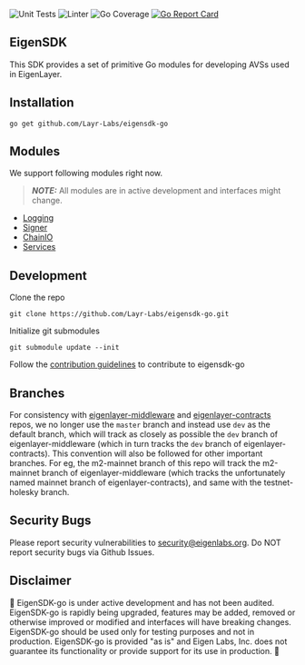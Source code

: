![Unit Tests](https://github.com/Layr-Labs/eigensdk-go/actions/workflows/unit-tests.yml/badge.svg)
![Linter](https://github.com/Layr-Labs/eigensdk-go/actions/workflows/golangci-lint.yml/badge.svg)
![Go Coverage](https://github.com/Layr-Labs/eigensdk-go/wiki/coverage.svg)
[![Go Report Card](https://goreportcard.com/badge/github.com/Layr-Labs/eigensdk-go)](https://goreportcard.com/report/github.com/Layr-Labs/eigensdk-go)




## EigenSDK
This SDK provides a set of primitive Go modules for developing AVSs used in EigenLayer.

## Installation
```
go get github.com/Layr-Labs/eigensdk-go
```

## Modules
We support following modules right now. 
> **_NOTE:_** All modules are in active development and interfaces might change. 
* [Logging](./logging/README.md)
* [Signer](./signer/README.md)
* [ChainIO](./chainio/README.md)
* [Services](./services/README.md)

## Development
Clone the repo
```
git clone https://github.com/Layr-Labs/eigensdk-go.git
```
Initialize git submodules
```
git submodule update --init
```

Follow the [contribution guidelines](CONTRIBUTING.md) to contribute to eigensdk-go

## Branches

For consistency with [eigenlayer-middleware](https://github.com/Layr-Labs/eigenlayer-middleware) and [eigenlayer-contracts](https://github.com/Layr-Labs/eigenlayer-contracts) repos, we no longer use the `master` branch and instead use `dev` as the default branch, which will track as closely as possible the `dev` branch of eigenlayer-middleware (which in turn tracks the `dev` branch of eigenlayer-contracts). This convention will also be followed for other important branches. For eg, the m2-mainnet branch of this repo will track the m2-mainnet branch of eigenlayer-middleware (which tracks the unfortunately named mainnet branch of eigenlayer-contracts), and same with the testnet-holesky branch.

## Security Bugs
Please report security vulnerabilities to security@eigenlabs.org. Do NOT report security bugs via Github Issues.

## Disclaimer
🚧 EigenSDK-go is under active development and has not been audited. EigenSDK-go is rapidly being upgraded, features may be added, removed or otherwise improved or modified and interfaces will have breaking changes. EigenSDK-go should be used only for testing purposes and not in production. EigenSDK-go is provided "as is" and Eigen Labs, Inc. does not guarantee its functionality or provide support for its use in production. 🚧
